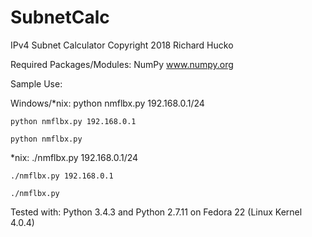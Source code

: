 # SubnetCalc
IPv4 Subnet Calculator
Copyright 2018 Richard Hucko

Required Packages/Modules:
NumPy  www.numpy.org

Sample Use:

Windows/*nix:
    python nmflbx.py 192.168.0.1/24
    
    python nmflbx.py 192.168.0.1
    
    python nmflbx.py
    

*nix:
    ./nmflbx.py 192.168.0.1/24
    
    ./nmflbx.py 192.168.0.1
    
    ./nmflbx.py
    

Tested with: Python 3.4.3 and Python 2.7.11 on Fedora 22 (Linux Kernel 4.0.4)

